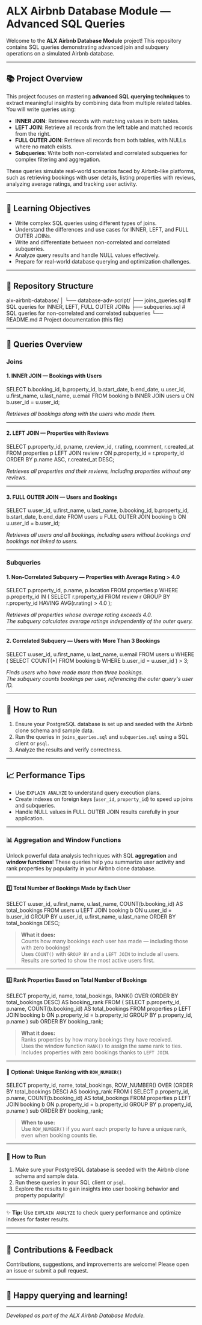 # ALX Airbnb Database Module — Advanced SQL Queries

Welcome to the **ALX Airbnb Database Module** project! This repository contains SQL queries demonstrating advanced join and subquery operations on a simulated Airbnb database.

---

## 📚 Project Overview

This project focuses on mastering **advanced SQL querying techniques** to extract meaningful insights by combining data from multiple related tables. You will write queries using:

- **INNER JOIN**: Retrieve records with matching values in both tables.
- **LEFT JOIN**: Retrieve all records from the left table and matched records from the right.
- **FULL OUTER JOIN**: Retrieve all records from both tables, with NULLs where no match exists.
- **Subqueries**: Write both non-correlated and correlated subqueries for complex filtering and aggregation.

These queries simulate real-world scenarios faced by Airbnb-like platforms, such as retrieving bookings with user details, listing properties with reviews, analyzing average ratings, and tracking user activity.

---

## 🔑 Learning Objectives

- Write complex SQL queries using different types of joins.
- Understand the differences and use cases for INNER, LEFT, and FULL OUTER JOINs.
- Write and differentiate between non-correlated and correlated subqueries.
- Analyze query results and handle NULL values effectively.
- Prepare for real-world database querying and optimization challenges.

---

## 📂 Repository Structure

alx-airbnb-database/
│
└── database-adv-script/
├── joins_queries.sql # SQL queries for INNER, LEFT, FULL OUTER JOINs
├── subqueries.sql # SQL queries for non-correlated and correlated subqueries
└── README.md # Project documentation (this file)

---

## 📝 Queries Overview

### Joins

#### 1. INNER JOIN — Bookings with Users

SELECT b.booking_id, b.property_id, b.start_date, b.end_date,
u.user_id, u.first_name, u.last_name, u.email
FROM booking b
INNER JOIN users u ON b.user_id = u.user_id;

*Retrieves all bookings along with the users who made them.*

---

#### 2. LEFT JOIN — Properties with Reviews

SELECT p.property_id, p.name, r.review_id, r.rating, r.comment, r.created_at
FROM properties p
LEFT JOIN review r ON p.property_id = r.property_id
ORDER BY p.name ASC, r.created_at DESC;

*Retrieves all properties and their reviews, including properties without any reviews.*

---

#### 3. FULL OUTER JOIN — Users and Bookings

SELECT u.user_id, u.first_name, u.last_name,
b.booking_id, b.property_id, b.start_date, b.end_date
FROM users u
FULL OUTER JOIN booking b ON u.user_id = b.user_id;

*Retrieves all users and all bookings, including users without bookings and bookings not linked to users.*

---

### Subqueries

#### 1. Non-Correlated Subquery — Properties with Average Rating > 4.0

SELECT p.property_id, p.name, p.location
FROM properties p
WHERE p.property_id IN (
SELECT r.property_id
FROM review r
GROUP BY r.property_id
HAVING AVG(r.rating) > 4.0
);

*Retrieves all properties whose average rating exceeds 4.0.  
The subquery calculates average ratings independently of the outer query.*

---

#### 2. Correlated Subquery — Users with More Than 3 Bookings

SELECT u.user_id, u.first_name, u.last_name, u.email
FROM users u
WHERE (
SELECT COUNT(*)
FROM booking b
WHERE b.user_id = u.user_id
) > 3;

*Finds users who have made more than three bookings.  
The subquery counts bookings per user, referencing the outer query's user ID.*

---

## 🚀 How to Run

1. Ensure your PostgreSQL database is set up and seeded with the Airbnb clone schema and sample data.
2. Run the queries in `joins_queries.sql` and `subqueries.sql` using a SQL client or `psql`.
3. Analyze the results and verify correctness.

---

## 📈 Performance Tips

- Use `EXPLAIN ANALYZE` to understand query execution plans.
- Create indexes on foreign keys (`user_id`, `property_id`) to speed up joins and subqueries.
- Handle NULL values in FULL OUTER JOIN results carefully in your application.

---
### 📊 Aggregation and Window Functions

Unlock powerful data analysis techniques with SQL **aggregation** and **window functions**! These queries help you summarize user activity and rank properties by popularity in your Airbnb clone database.

---

#### 1️⃣ Total Number of Bookings Made by Each User

SELECT
u.user_id,
u.first_name,
u.last_name,
COUNT(b.booking_id) AS total_bookings
FROM users u
LEFT JOIN booking b ON u.user_id = b.user_id
GROUP BY u.user_id, u.first_name, u.last_name
ORDER BY total_bookings DESC;

> **What it does:**  
> Counts how many bookings each user has made — including those with zero bookings!  
> Uses `COUNT()` with `GROUP BY` and a `LEFT JOIN` to include all users.  
> Results are sorted to show the most active users first.

---

#### 2️⃣ Rank Properties Based on Total Number of Bookings

SELECT
property_id,
name,
total_bookings,
RANK() OVER (ORDER BY total_bookings DESC) AS booking_rank
FROM (
SELECT
p.property_id,
p.name,
COUNT(b.booking_id) AS total_bookings
FROM properties p
LEFT JOIN booking b ON p.property_id = b.property_id
GROUP BY p.property_id, p.name
) sub
ORDER BY booking_rank;


> **What it does:**  
> Ranks properties by how many bookings they have received.  
> Uses the window function `RANK()` to assign the same rank to ties.  
> Includes properties with zero bookings thanks to `LEFT JOIN`.

---

#### 🔄 Optional: Unique Ranking with `ROW_NUMBER()`

SELECT
property_id,
name,
total_bookings,
ROW_NUMBER() OVER (ORDER BY total_bookings DESC) AS booking_rank
FROM (
SELECT
p.property_id,
p.name,
COUNT(b.booking_id) AS total_bookings
FROM properties p
LEFT JOIN booking b ON p.property_id = b.property_id
GROUP BY p.property_id, p.name
) sub
ORDER BY booking_rank;

> **When to use:**  
> Use `ROW_NUMBER()` if you want each property to have a unique rank, even when booking counts tie.

---

### 🚀 How to Run

1. Make sure your PostgreSQL database is seeded with the Airbnb clone schema and sample data.  
2. Run these queries in your SQL client or `psql`.  
3. Explore the results to gain insights into user booking behavior and property popularity!

---

✨ **Tip:** Use `EXPLAIN ANALYZE` to check query performance and optimize indexes for faster results.

---

---

## 🤝 Contributions & Feedback

Contributions, suggestions, and improvements are welcome! Please open an issue or submit a pull request.

---

## 🎉 Happy querying and learning!

---

*Developed as part of the ALX Airbnb Database Module.*


